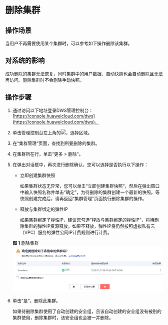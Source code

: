 # 删除集群<a name="dws_01_0025"></a>

## 操作场景<a name="section43782126162722"></a>

当用户不再需要使用某个集群时，可以参考如下操作删除该集群。

## 对系统的影响<a name="section6977716114930"></a>

成功删除的集群无法恢复，同时集群中的用户数据、自动快照也会自动删除且无法再访问。删除集群时不会删除手动快照。

## 操作步骤<a name="section13594386114220"></a>

1.  通过访问以下地址登录DWS管理控制台：[https://console.huaweicloud.com/dws](https://console.huaweicloud.com/dws)。
2.  单击管理控制台左上角的![](figures/wwx437827-中软基础平台部-DataSight-image-bbfbe22f-2a2d-4e1b-8f10-a7782fd1d3ed.png)，选择区域。
3.  在“集群管理“页面，查找到所要删除的集群。
4.  在集群所在行，单击“更多  \>  删除“。
5.  在弹出对话框中，再次进行删除确认，您可以选择是否执行以下操作：

    -   立即创建集群快照

        如果集群状态无异常，您可以单击“立即创建集群快照“，然后在弹出窗口中输入快照名称并单击“确定”，为待删除的集群创建一个最新的快照。等快照创建完成后，请再返回“集群管理”页面执行删除集群的操作。

    -   释放与集群绑定的弹性IP

        如果集群绑定了弹性IP，建议您勾选“释放与集群绑定的弹性IP“，将待删除集群的弹性IP资源释放。如果不释放，弹性IP将仍然按照虚拟私有云（VPC）服务的弹性公网IP计费规则进行计费。

    **图 1**  删除集群<a name="fig810122182215"></a>  
    ![](figures/删除集群.png "删除集群")

6.  单击“是“，删除此集群。

    如果待删除集群使用了自动创建的安全组，且该自动创建的安全组没有被别的集群使用，删除集群时，该安全组也会被一并删除。


